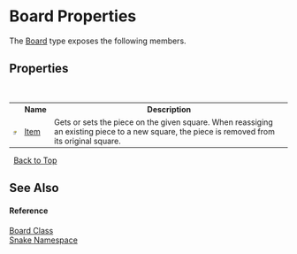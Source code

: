 # Board Properties
 

The <a href="T_Snake_Board">Board</a> type exposes the following members.


## Properties
&nbsp;<table><tr><th></th><th>Name</th><th>Description</th></tr><tr><td>![Public property](media/pubproperty.gif "Public property")</td><td><a href="P_Snake_Board_Item">Item</a></td><td>
Gets or sets the piece on the given square. When reassiging an existing piece to a new square, the piece is removed from its original square.</td></tr></table>&nbsp;
<a href="#board-properties">Back to Top</a>

## See Also


#### Reference
<a href="T_Snake_Board">Board Class</a><br /><a href="N_Snake">Snake Namespace</a><br />